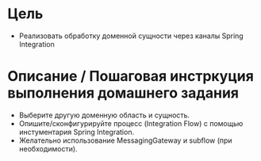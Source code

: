 # Цель
- Реализовать обработку доменной сущности через каналы Spring Integration
# Описаниe / Пошаговая инстркуция выполнения домашнего задания
- Выберите другую доменную область и сущность.
- Опишите/сконфигурируйте процесс (Integration Flow) с помощью инстументария Spring Integration.
- Желательно использование MessagingGateway и subflow (при необходимости).